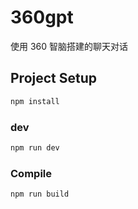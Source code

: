 # 360gpt

使用 360 智脑搭建的聊天对话

## Project Setup

```sh
npm install
```

### dev

```sh
npm run dev
```

### Compile

```sh
npm run build
```
